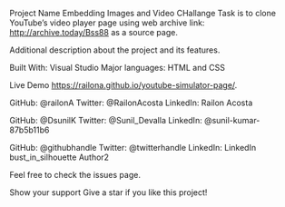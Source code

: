 Project Name
Embedding Images and Video CHallange
Task is to clone YouTube’s video player page using web archive link: http://archive.today/Bss88 as a source page.


Additional description about the project and its features.

Built With: Visual Studio 
Major languages: HTML and CSS

Live Demo
 https://railona.github.io/youtube-simulator-page/.




GitHub: @railonA
Twitter: @RailonAcosta
LinkedIn: Railon Acosta

GitHub: @DsunilK
Twitter: @Sunil_Devalla
LinkedIn: @sunil-kumar-87b5b11b6


GitHub: @githubhandle
Twitter: @twitterhandle
LinkedIn: LinkedIn
bust_in_silhouette Author2




Feel free to check the issues page.

Show your support
Give a star if you like this project!
